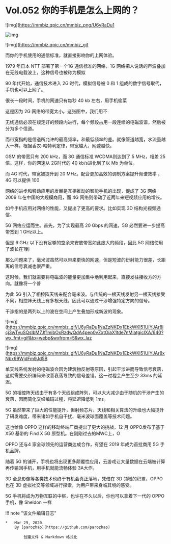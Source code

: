 # Vol.052 你的手机是怎么上网的？
![img](https://mmbiz.qpic.cn/mmbiz_png/U6yRaDu1

![img](https://mmbiz.qpic.cn/mmbiz_gif/U6yRaDu1NaZzNKDx1EbkWKI51UIYJAr8dSEQKJRaJAKKWmzWcy3qxrL1TXhjWS4gJJ5Y0ibShsVCHFoVO4Hur5Q/640?wx_fmt=gif&tp=webp&wxfrom=5&wx_lazy=1)

![img](https://mmbiz.qpic.cn/mmbiz_gif

而你的手机使用的通信标准，就直接影响你的上网体验。

1979 年日本 NTT 部署了第一个1G 通信标准的网络，1G 网络把人说话的声波叠加在无线电载波上，这种信号也被称为模拟

90 年代开始，通信技术进入 2G 时代，模拟信号被 0 和 1 组成的数字信号取代，手机也可以上网了。

很长一段时间，手机的网速只有每秒 40 kb 左右，用手机偷菜

这是因为 2G 网络的带宽太小。这张图中，我们用不

无线通信必须在规定好的频段内进行，每个频段占用一段连续的电磁波谱，然后被分为多个信道。

而带宽指的是信道所允许的最高频率，和最低频率的差。就像管道越宽，水流量越大一样。根据香农-哈特利定律，带宽越大，网速越快。

GSM 的带宽只有 200 kHz，而 3G 通信标准 WCDMA则达到了 5 MHz，相差 25 倍。这样，你的网速从 2G时代的 40 kb/s进化到了以 Mb 为单位。

而 4G 时代，带宽被提升到 20 MHz。配合更加高效的调制方案提升频谱效率 ，4G 可以提供 100

网络的进步和移动应用的发展是互相推动的智能手机的出现，促成了 3G 网络 2009 年在中国的大规模商用，而 4G 网络则带动了近两年来短视频应用的增长。

如今手机应用对网络的性能，又提出了更高的要求。比如实现 3D 结构光视频通信、

5G 网络应运而生。首先，为了实现最高 20 Gbps 的网速，5G 必然要进一步提高带宽到 1 GHz以上。

但是 6 GHz 以下没有足够的空余来安放带宽如此庞大的频段，因此 5G 网络使用了波长在1到

那么问题来了，毫米波虽然可以带来更快的网速，但是短波的衍射能力很差，长距离的信号衰减也很严重。

这时候，我们就需要将电磁波的能量更加集中地利用起来，直接发往接收方的方向。就像将一个普

为此 5G 引入了相控阵天线来配合毫米波。与传统的一根天线发射另一根天线接受不同，相控阵天线上有多根天线，因此可以通过干涉增强特定方向的信号。

干涉指的是两列以上的波在空间上产生叠加形成新波的现象。

![img](https://mmbiz.qpic.cn/mmbiz_gif/U6yRaDu1NaZzNKDx1EbkWKI51UIYJAr8icj3wTyuSQsIbM7Jf1mibOxRzdwQdA4pep0vZxtOiaX1tde7nMiatgiclXA/640?wx_fmt=gif&tp=webp&wxfrom=5&wx_laz

![img](https://mmbiz.qpic.cn/mmbiz_gif/U6yRaDu1NaZzNKDx1EbkWKI51UIYJAr8xNbx99WjdFm9Jd5B

单天线系统发射的电磁波会因为建筑物反射等原因，引起干涉进而导致信号衰落，这就需要交织编码来改善衰落导致的信号差错。这一过程会产生至少 33ms 的延迟。

5G 的相控阵天线由于有多个天线组成阵列，可以大大减少由于随机的干涉产生的衰落，因而简化交织编码过程，将延迟降低到 1ms。

5G 虽然带来了巨大的性能提升，但射频芯片、天线和相关算法的升级也大幅提升了研发难度，带来诸如手机自干扰、毫米波球面覆盖等技术问题。

这也给像 OPPO 这样的移动终端厂商提出了更大的挑战，12 月 OPPO发布了基于 X50 基带的 Find X 5G 原型机。在刚刚过去的MWC上，O

OPPO 还与4 家全球领先的运营商达成合作，有望在 2019 年成为首批商用 5G 手机品牌。

随着 5G 的铺开，手机也将出现更多颠覆性应用，云游戏让大量数据在云端被计算再传输回手机，用手机就能流畅体验 3A大作。

3D 全息影像等各类技术也终于有机会真正落地，凭借在 3D 领域的积累，OPPO 也在 3D 虚拟社交等领域进行探索，为用户带来身临其境的感受。

5G 手机将成为万物互联的中枢，也许在不久以后，你也可以拿着下一代的 OPPO 手机，像 Sheldon 一样

!!! note "该文件编辑日志"

	* 	Mar 29, 2020.
		By [parozhao](https://github.com/parozhao)
	
			创建文件 & Markdown 格式化
